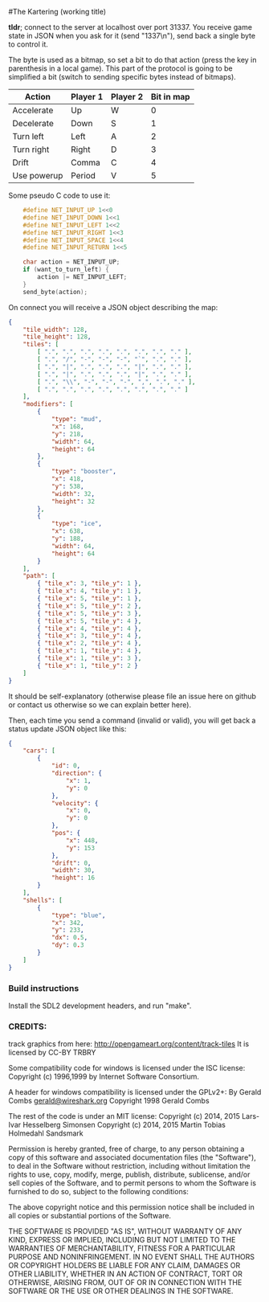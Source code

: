 #The Kartering (working title)

**tldr**; connect to the server at localhost over port 31337. You receive game
state in JSON when you ask for it (send "1337\n"), send back a single byte to
control it.

The byte is used as a bitmap, so set a bit to do that action (press the key in
parenthesis in a local game).  This part of the protocol is going to be
simplified a bit (switch to sending specific bytes instead of bitmaps).

Action      | Player 1 | Player 2 | Bit in map |
------------|----------|----------|------------
Accelerate  | Up       | W        | 0
Decelerate  | Down     | S        | 1
Turn left   | Left     | A        | 2
Turn right  | Right    | D        | 3
Drift       | Comma    | C        | 4
Use powerup | Period   | V        | 5

Some pseudo C code to use it:
```C
    #define NET_INPUT_UP 1<<0
    #define NET_INPUT_DOWN 1<<1
    #define NET_INPUT_LEFT 1<<2
    #define NET_INPUT_RIGHT 1<<3
    #define NET_INPUT_SPACE 1<<4
    #define NET_INPUT_RETURN 1<<5

    char action = NET_INPUT_UP;
    if (want_to_turn_left) {
        action |= NET_INPUT_LEFT;
    }
    send_byte(action);
```

On connect you will receive a JSON object describing the map:
```JSON
{
    "tile_width": 128,
    "tile_height": 128,
    "tiles": [
        [ ".", ".", ".", ".", ".", ".", ".", "." ],
        [ ".", "/", "-", "-", "-", "`", ".", "." ],
        [ ".", "|", ".", ".", ".", "|", ".", "." ],
        [ ".", "|", ".", ".", ".", "|", ".", "." ],
        [ ".", "\\", "-", "-", "-", ",", ".", "." ],
        [ ".", ".", ".", ".", ".", ".", ".", "." ]
    ],
    "modifiers": [
        {
            "type": "mud",
            "x": 168,
            "y": 218,
            "width": 64,
            "height": 64
        },
        {
            "type": "booster",
            "x": 418,
            "y": 538,
            "width": 32,
            "height": 32
        },
        {
            "type": "ice",
            "x": 638,
            "y": 188,
            "width": 64,
            "height": 64
        }
    ],
    "path": [
        { "tile_x": 3, "tile_y": 1 },
        { "tile_x": 4, "tile_y": 1 },
        { "tile_x": 5, "tile_y": 1 },
        { "tile_x": 5, "tile_y": 2 },
        { "tile_x": 5, "tile_y": 3 },
        { "tile_x": 5, "tile_y": 4 },
        { "tile_x": 4, "tile_y": 4 },
        { "tile_x": 3, "tile_y": 4 },
        { "tile_x": 2, "tile_y": 4 },
        { "tile_x": 1, "tile_y": 4 },
        { "tile_x": 1, "tile_y": 3 },
        { "tile_x": 1, "tile_y": 2 }
    ]
}
```

It should be self-explanatory (otherwise please file an issue here on
github or contact us otherwise so we can explain better here).

Then, each time you send a command (invalid or valid), you will get back a
status update JSON object like this:
```JSON
{
    "cars": [
        {
            "id": 0,
            "direction": {
                "x": 1,
                "y": 0
            },
            "velocity": {
                "x": 0,
                "y": 0
            },
            "pos": {
                "x": 448,
                "y": 153
            },
            "drift": 0,
            "width": 30,
            "height": 16
        }
    ],
    "shells": [
        {
            "type": "blue",
            "x": 342,
            "y": 233,
            "dx": 0.5,
            "dy": 0.3
        }
    ]
}
```

### Build instructions
Install the SDL2 development headers, and run "make".

### CREDITS:
track graphics from here: http://opengameart.org/content/track-tiles
It is licensed by CC-BY TRBRY


Some compatibility code for windows is licensed under the ISC license:
Copyright (c) 1996,1999 by Internet Software Consortium.

A header for windows compatibility is licensed under the GPLv2+:
 By Gerald Combs <gerald@wireshark.org>
 Copyright 1998 Gerald Combs


The rest of the code is under an MIT license:
Copyright (c) 2014, 2015 Lars-Ivar Hesselberg Simonsen
Copyright (c) 2014, 2015 Martin Tobias Holmedahl Sandsmark

Permission is hereby granted, free of charge, to any person obtaining a copy
of this software and associated documentation files (the "Software"), to deal
in the Software without restriction, including without limitation the rights
to use, copy, modify, merge, publish, distribute, sublicense, and/or sell
copies of the Software, and to permit persons to whom the Software is
furnished to do so, subject to the following conditions:

The above copyright notice and this permission notice shall be included in
all copies or substantial portions of the Software.

THE SOFTWARE IS PROVIDED "AS IS", WITHOUT WARRANTY OF ANY KIND, EXPRESS OR
IMPLIED, INCLUDING BUT NOT LIMITED TO THE WARRANTIES OF MERCHANTABILITY,
FITNESS FOR A PARTICULAR PURPOSE AND NONINFRINGEMENT. IN NO EVENT SHALL THE
AUTHORS OR COPYRIGHT HOLDERS BE LIABLE FOR ANY CLAIM, DAMAGES OR OTHER
LIABILITY, WHETHER IN AN ACTION OF CONTRACT, TORT OR OTHERWISE, ARISING FROM,
OUT OF OR IN CONNECTION WITH THE SOFTWARE OR THE USE OR OTHER DEALINGS IN
THE SOFTWARE.
